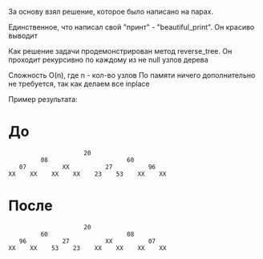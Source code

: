 За основу взял решение, которое было написано на парах. 

Единственное, что написал свой "принт" - "beautiful_print". Он красиво выводит

Как решение задачи продемонстрирован метод reverse_tree. 
Он проходит рекурсивно по каждому из не null узлов дерева

Сложность O(n), где n - кол-во узлов
По памяти ничего дополнительно не требуется, так как делаем все inplace

Пример результата:
# До 
```
                     20                     
         08                      60         
   07          XX          27          96   
XX    XX    XX    XX    23    53    XX    XX
```

# После
```
                     20                     
         60                      08         
   96          27          XX          07   
XX    XX    53    23    XX    XX    XX    XX
```